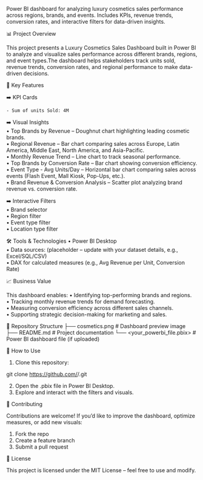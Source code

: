 Power BI dashboard for analyzing luxury cosmetics sales performance across regions, brands, and events. Includes KPIs, revenue trends, conversion rates, and interactive filters for data-driven insights.

📊 Project Overview  

This project presents a Luxury Cosmetics Sales Dashboard built in Power BI to analyze and visualize sales performance across different brands, regions, and event types.The dashboard helps stakeholders track units sold, revenue trends, conversion rates, and regional performance to make data-driven decisions.  

🚀 Key Features  

 ➡️ KPI Cards

    - Sum of units Sold: 4M  

 ➡️ Visual Insights  
   • Top Brands by Revenue – Doughnut chart highlighting leading cosmetic brands.  
   • Regional Revenue – Bar chart comparing sales across Europe, Latin America, Middle East, North America, and Asia-Pacific.  
   • Monthly Revenue Trend – Line chart to track seasonal performance.  
   • Top Brands by Conversion Rate – Bar chart showing conversion efficiency.  
   • Event Type - Avg Units/Day – Horizontal bar chart comparing sales across events (Flash Event, Mall Kiosk, Pop-Ups, etc.).  
   • Brand Revenue & Conversion Analysis – Scatter plot analyzing brand revenue vs. conversion rate.    

 ➡️ Interactive Filters    
   • Brand selector    
   • Region filter    
   • Event type filter    
   • Location type filter   

🛠️ Tools & Technologies
   • Power BI Desktop  
   • Data sources: (placeholder – update with your dataset details, e.g., Excel/SQL/CSV)  
   • DAX for calculated measures (e.g., Avg Revenue per Unit, Conversion Rate)  

📈 Business Value

This dashboard enables:
  • Identifying top-performing brands and regions.  
  • Tracking monthly revenue trends for demand forecasting.    
  • Measuring conversion efficiency across different sales channels.    
  • Supporting strategic decision-making for marketing and sales.  

📂 Repository Structure
├── cosmetics.png        # Dashboard preview image
├── README.md            # Project documentation
└── <your_powerbi_file.pbix>  # Power BI dashboard file (if uploaded)

📌 How to Use
1. Clone this repository:

git clone https://github.com/<your-username>/<repo-name>.git  

2. Open the .pbix file in Power BI Desktop.    
3. Explore and interact with the filters and visuals.    

🤝 Contributing  

Contributions are welcome! If you’d like to improve the dashboard, optimize measures, or add new visuals:
 1. Fork the repo  
 2. Create a feature branch  
 3. Submit a pull request  

📜 License

This project is licensed under the MIT License – feel free to use and modify.
